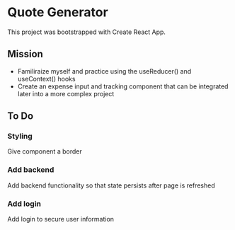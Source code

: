 # Quote Generator

This project was bootstrapped with Create React App.

## Mission

-   Familiraize myself and practice using the useReducer() and useContext() hooks
-   Create an expense input and tracking component that can be integrated later into a more complex project

## To Do

### Styling

Give component a border

### Add backend

Add backend functionality so that state persists after page is refreshed

### Add login

Add login to secure user information
